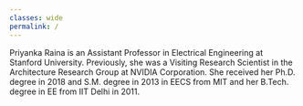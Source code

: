 ```yaml
---
classes: wide
permalink: /
---
```


Priyanka Raina is an Assistant Professor in Electrical Engineering at Stanford University. Previously, she was a Visiting Research Scientist in the Architecture Research Group at NVIDIA Corporation. She received her Ph.D. degree in 2018 and S.M. degree in 2013 in EECS from MIT and her B.Tech. degree in EE from IIT Delhi in 2011.
